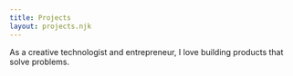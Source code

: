 ```yaml
---
title: Projects
layout: projects.njk
---
```


As a creative technologist and entrepreneur, I love building products that solve problems.

